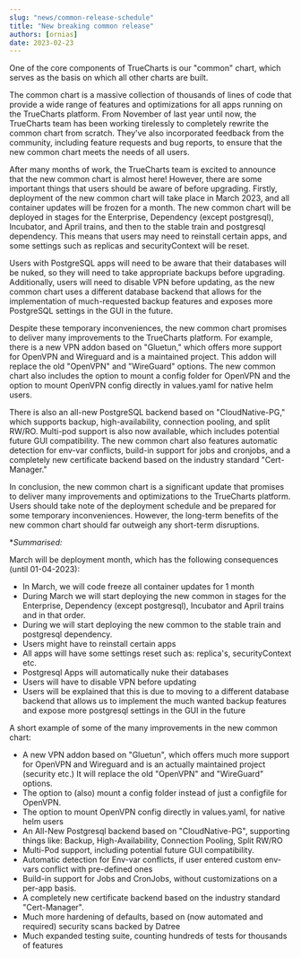 ```yaml
---
slug: "news/common-release-schedule"
title: "New breaking common release"
authors: [ornias]
date: 2023-02-23
---
```


One of the core components of TrueCharts is our "common" chart, which serves as the basis on which all other charts are built.

The common chart is a massive collection of thousands of lines of code that provide a wide range of features and optimizations for all apps running on the TrueCharts platform. From November of last year until now, the TrueCharts team has been working tirelessly to completely rewrite the common chart from scratch. They've also incorporated feedback from the community, including feature requests and bug reports, to ensure that the new common chart meets the needs of all users.

After many months of work, the TrueCharts team is excited to announce that the new common chart is almost here! However, there are some important things that users should be aware of before upgrading.
Firstly, deployment of the new common chart will take place in March 2023, and all container updates will be frozen for a month. The new common chart will be deployed in stages for the Enterprise, Dependency (except postgresql), Incubator, and April trains, and then to the stable train and postgresql dependency. This means that users may need to reinstall certain apps, and some settings such as replicas and securityContext will be reset.

Users with PostgreSQL apps will need to be aware that their databases will be nuked, so they will need to take appropriate backups before upgrading. Additionally, users will need to disable VPN before updating, as the new common chart uses a different database backend that allows for the implementation of much-requested backup features and exposes more PostgreSQL settings in the GUI in the future.

Despite these temporary inconveniences, the new common chart promises to deliver many improvements to the TrueCharts platform. For example, there is a new VPN addon based on "Gluetun," which offers more support for OpenVPN and Wireguard and is a maintained project. This addon will replace the old "OpenVPN" and "WireGuard" options. The new common chart also includes the option to mount a config folder for OpenVPN and the option to mount OpenVPN config directly in values.yaml for native helm users.

There is also an all-new PostgreSQL backend based on "CloudNative-PG," which supports backup, high-availability, connection pooling, and split RW/RO. Multi-pod support is also now available, which includes potential future GUI compatibility. The new common chart also features automatic detection for env-var conflicts, build-in support for jobs and cronjobs, and a completely new certificate backend based on the industry standard "Cert-Manager."

In conclusion, the new common chart is a significant update that promises to deliver many improvements and optimizations to the TrueCharts platform. Users should take note of the deployment schedule and be prepared for some temporary inconveniences. However, the long-term benefits of the new common chart should far outweigh any short-term disruptions.

\*_Summarised:_

March will be deployment month, which has the following consequences (until 01-04-2023):

- In March, we will code freeze all container updates for 1 month
- During March we will start deploying the new common in stages for the Enterprise, Dependency (except postgresql), Incubator and April trains and in that order.
- During we will start deploying the new common to the stable train and postgresql dependency.
- Users might have to reinstall certain apps
- All apps will have some settings reset such as: replica's, securityContext etc.
- Postgresql Apps will automatically nuke their databases
- Users will have to disable VPN before updating
- Users will be explained that this is due to moving to a different database backend that allows us to implement the much wanted backup features and expose more postgresql settings in the GUI in the future

A short example of some of the many improvements in the new common chart:

- A new VPN addon based on "Gluetun", which offers much more support for OpenVPN and Wireguard and is an actually maintained project (security etc.) It will replace the old "OpenVPN" and "WireGuard" options.
- The option to (also) mount a config folder instead of just a configfile for OpenVPN.
- The option to mount OpenVPN config directly in values.yaml, for native helm users
- An All-New Postgresql backend based on "CloudNative-PG", supporting things like: Backup, High-Availability, Connection Pooling, Split RW/RO
- Multi-Pod support, including potential future GUI compatibility.
- Automatic detection for Env-var conflicts, if user entered custom env-vars conflict with pre-defined ones
- Build-in support for Jobs and CronJobs, without customizations on a per-app basis.
- A completely new certificate backend based on the industry standard "Cert-Manager".
- Much more hardening of defaults, based on (now automated and required) security scans backed by Datree
- Much expanded testing suite, counting hundreds of tests for thousands of features
